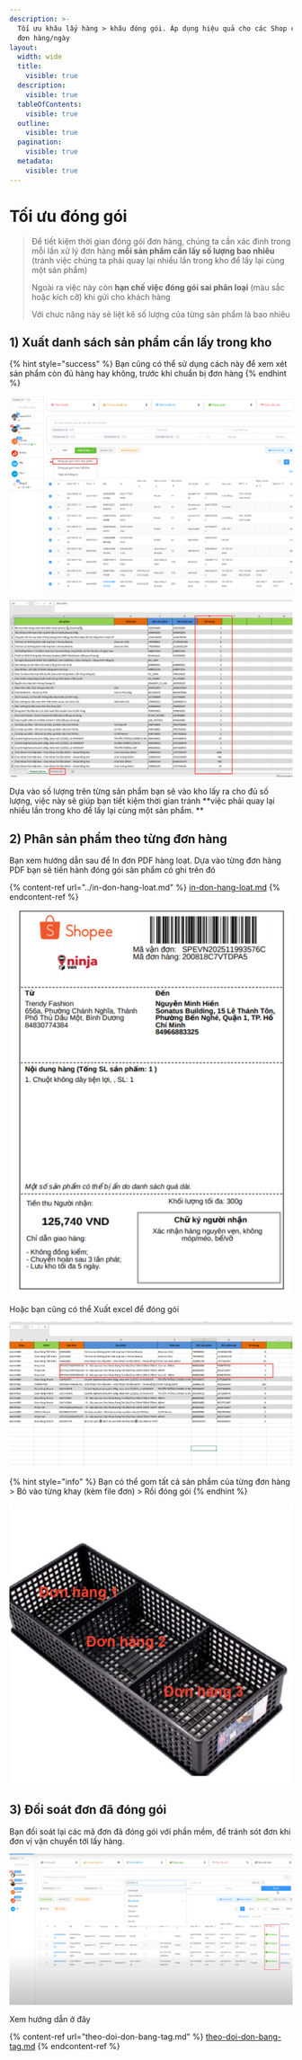 ```yaml
---
description: >-
  Tối ưu khâu lấy hàng > khâu đóng gói. Áp dụng hiệu quả cho các Shop có trên 50
  đơn hàng/ngày
layout:
  width: wide
  title:
    visible: true
  description:
    visible: true
  tableOfContents:
    visible: true
  outline:
    visible: true
  pagination:
    visible: true
  metadata:
    visible: true
---
```


# Tối ưu đóng gói

> Để tiết kiệm thời gian đóng gói đơn hàng, chúng ta cần xác đinh trong mỗi lần xử lý đơn hàng **mỗi sản phẩm cần lấy số lượng bao nhiêu** (tránh việc chúng ta phải quay lại nhiều lần trong kho để lấy lại cùng một sản phẩm)
>
> Ngoài ra việc này còn **hạn chế việc đóng gói sai phân loại** (màu sắc hoặc kích cỡ) khi gửi cho khách hàng
>
> Với chưc năng này sẽ liệt kê số lượng của từng sản phẩm là bao nhiêu

## 1) Xuất danh sách sản phẩm cần lấy trong kho

{% hint style="success" %}
Bạn cũng có thể sử dụng cách này để xem xét sản phẩm còn đủ hàng hay không, trước khi chuẩn bị đơn hàng
{% endhint %}

![Chọn đơn hàng > Xuất đóng gói theo sản phẩm](<../../../.gitbook/assets/image (174).png>)

![Kết quả](<../../../.gitbook/assets/image (175).png>)

Dựa vào số lượng trên từng sản phẩm bạn sẽ vào kho lấy ra cho đủ số lượng, việc này sẽ giúp bạn tiết kiệm thời gian tránh \*\*việc phải quay lại nhiều lần trong kho để lấy lại cùng một sản phẩm. \*\*

## 2) Phân sản phẩm theo từng đơn hàng

Bạn xem hướng dẫn sau để In đơn PDF hàng loạt. Dựa vào từng đơn hàng PDF bạn sẽ tiến hành đóng gói sản phẩm có ghi trên đó

{% content-ref url="../in-don-hang-loat.md" %}
[in-don-hang-loat.md](../in-don-hang-loat.md)
{% endcontent-ref %}

![Đơn hàng mẫu](<../../../.gitbook/assets/image (178).png>)

Hoặc bạn cũng có thể Xuất excel để đóng gói

![Kết quả](<../../../.gitbook/assets/image (180).png>)

{% hint style="info" %}
Bạn có thể gom tất cả sản phẩm của từng đơn hàng > Bỏ vào từng khay (kèm file đơn) > Rồi đóng gói
{% endhint %}

![Gom sản phẩm của mỗi đơn hàng > Theo từng rổ](<../../../.gitbook/assets/image (184).png>)

## 3) Đối soát đơn đã đóng gói

Bạn đối soát lại các mã đơn đã đóng gói với phần mềm, để tránh sót đơn khi đơn vị vận chuyển tới lấy hàng.

![Đối chiếu với phần mềm](<../../../.gitbook/assets/image (182).png>)

Xem hướng dẫn ở đây

{% content-ref url="theo-doi-don-bang-tag.md" %}
[theo-doi-don-bang-tag.md](theo-doi-don-bang-tag.md)
{% endcontent-ref %}
